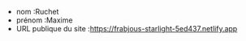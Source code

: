 - nom :Ruchet
- prénom :Maxime
- URL publique du site :https://frabjous-starlight-5ed437.netlify.app